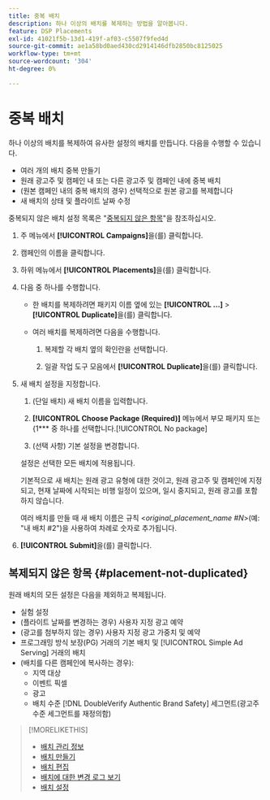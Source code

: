 ```yaml
---
title: 중복 배치
description: 하나 이상의 배치를 복제하는 방법을 알아봅니다.
feature: DSP Placements
exl-id: 41021f5b-13d1-419f-af03-c5507f9fed4d
source-git-commit: ae1a58bd0aed430cd2914146dfb2850bc8125025
workflow-type: tm+mt
source-wordcount: '304'
ht-degree: 0%

---
```


# 중복 배치

<!-- Some placements don't have this option. Clarify which placement types aren't eligible -- is it PG placements, or all placements using private inventory? And anything else? -->

하나 이상의 배치를 복제하여 유사한 설정의 배치를 만듭니다. 다음을 수행할 수 있습니다.

* 여러 개의 배치 중복 만들기
* 원래 광고주 및 캠페인 내 또는 다른 광고주 및 캠페인 내에 중복 배치
* (원본 캠페인 내의 중복 배치의 경우) 선택적으로 원본 광고를 복제합니다
* 새 배치의 상태 및 플라이트 날짜 수정

중복되지 않은 배치 설정 목록은 &quot;[중복되지 않은 항목](#placement-not-duplicated)&quot;을 참조하십시오.

1. 주 메뉴에서 **[!UICONTROL Campaigns]**&#x200B;을(를) 클릭합니다.

1. 캠페인의 이름을 클릭합니다.

1. 하위 메뉴에서 **[!UICONTROL Placements]**&#x200B;을(를) 클릭합니다.

1. 다음 중 하나를 수행합니다.

   * 한 배치를 복제하려면 패키지 이름 옆에 있는 **[!UICONTROL ...]** > **[!UICONTROL Duplicate]**&#x200B;을(를) 클릭합니다.

   * 여러 배치를 복제하려면 다음을 수행합니다.

      1. 복제할 각 배치 옆의 확인란을 선택합니다.

      1. 일괄 작업 도구 모음에서 **[!UICONTROL Duplicate]**&#x200B;을(를) 클릭합니다.

1. 새 배치 설정을 지정합니다.

   1. (단일 배치) 새 배치 이름을 입력합니다.

   1. **[!UICONTROL Choose Package (Required)]** 메뉴에서 부모 패키지 또는 {1*** 중 하나를 선택합니다.[!UICONTROL No package]

   1. (선택 사항) 기본 설정을 변경합니다.

   설정은 선택한 모든 배치에 적용됩니다.

   기본적으로 새 배치는 원래 광고 유형에 대한 것이고, 원래 광고주 및 캠페인에 지정되고, 현재 날짜에 시작되는 비행 일정이 있으며, 일시 중지되고, 원래 광고를 포함하지 않습니다.

   여러 배치를 만들 때 새 배치 이름은 규칙 &lt;*original_placement_name #N*>(예: &quot;내 배치 #2&quot;)을 사용하여 차례로 숫자로 추가됩니다.

1. **[!UICONTROL Submit]**&#x200B;을(를) 클릭합니다.

## 복제되지 않은 항목 {#placement-not-duplicated}

원래 배치의 모든 설정은 다음을 제외하고 복제됩니다.

* 실험 설정
* (플라이트 날짜를 변경하는 경우) 사용자 지정 광고 예약
* (광고를 첨부하지 않는 경우) 사용자 지정 광고 가중치 및 예약
* 프로그래밍 방식 보장(PG) 거래의 기본 배치 및 [!UICONTROL Simple Ad Serving] 거래의 배치
* (배치를 다른 캠페인에 복사하는 경우):
   * 지역 대상
   * 이벤트 픽셀
   * 광고
   * 배치 수준 [!DNL DoubleVerify Authentic Brand Safety] 세그먼트(광고주 수준 세그먼트를 재정의함)

>[!MORELIKETHIS]
>
>* [배치 관리 정보](placement-about.md)
>* [배치 만들기](placement-create.md)
>* [배치 편집](placement-edit.md)
>* [배치에 대한 변경 로그 보기](placement-change-log.md)
>* [배치 설정](placement-settings.md)
